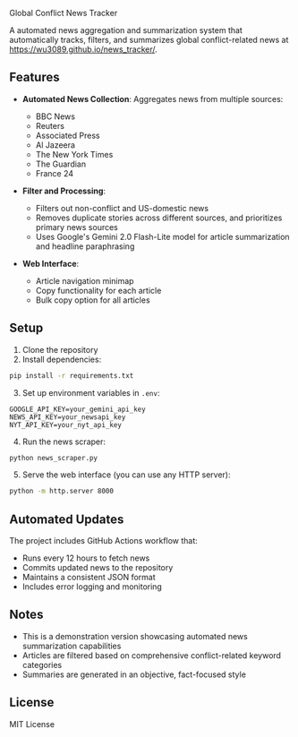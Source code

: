Global Conflict News Tracker

A automated news aggregation and summarization system that automatically tracks, filters, and summarizes global conflict-related news at https://wu3089.github.io/news_tracker/. 

## Features

- **Automated News Collection**: Aggregates news from multiple sources:
  - BBC News
  - Reuters
  - Associated Press
  - Al Jazeera
  - The New York Times
  - The Guardian
  - France 24

- **Filter and Processing**: 
  - Filters out non-conflict and US-domestic news
  - Removes duplicate stories across different sources, and prioritizes primary news sources
  - Uses Google's Gemini 2.0 Flash-Lite model for article summarization and headline paraphrasing

- **Web Interface**:
  - Article navigation minimap
  - Copy functionality for each article
  - Bulk copy option for all articles

## Setup

1. Clone the repository
2. Install dependencies:
```bash
pip install -r requirements.txt
```

3. Set up environment variables in `.env`:
```env
GOOGLE_API_KEY=your_gemini_api_key
NEWS_API_KEY=your_newsapi_key
NYT_API_KEY=your_nyt_api_key
```

4. Run the news scraper:
```bash
python news_scraper.py
```

5. Serve the web interface (you can use any HTTP server):
```bash
python -m http.server 8000
```

## Automated Updates

The project includes GitHub Actions workflow that:
- Runs every 12 hours to fetch news
- Commits updated news to the repository
- Maintains a consistent JSON format
- Includes error logging and monitoring


## Notes

- This is a demonstration version showcasing automated news summarization capabilities
- Articles are filtered based on comprehensive conflict-related keyword categories
- Summaries are generated in an objective, fact-focused style

## License

MIT License

